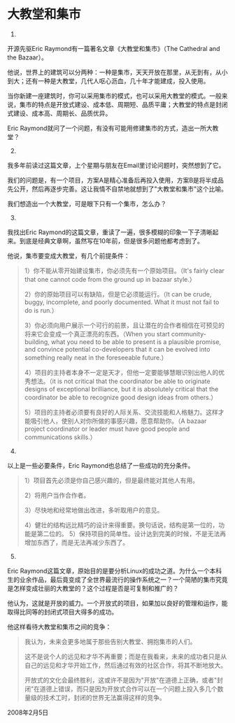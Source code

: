 # 大教堂和集市

1.

开源先驱Eric Raymond有一篇著名文章《大教堂和集市》（The Cathedral and the Bazaar）。

他说，世界上的建筑可以分两种：一种是集市，天天开放在那里，从无到有，从小到大；还有一种是大教堂，几代人呕心沥血，几十年才能建成，投入使用。

当你新建一座建筑时，你可以采用集市的模式，也可以采用大教堂的模式。一般来说，集市的特点是开放式建设、成本低、周期短、品质平庸；大教堂的特点是封闭式建设、成本高、周期长、品质优异。

Eric Raymond就问了一个问题，有没有可能用修建集市的方式，造出一所大教堂？

2.

我多年前读过这篇文章，上个星期与朋友在Email里讨论问题时，突然想到了它。

我们的问题是，有一个项目，方案A是精心准备后再投入使用，方案B是将半成品先公开，然后再逐步完善。这让我情不自禁地就想到了"大教堂和集市"这个比喻。

我们想造出一个大教堂，可是眼下只有一个集市，怎么办？

3.

我找出Eric Raymond的这篇文章，重读了一遍，很多模糊的印象一下子清晰起来。到底是经典文章啊，虽然写在10年前，但是很多问题他都考虑到了。

他说，集市要变成大教堂，有几个前提条件：

> 1）你不能从零开始建设集市，你必须先有一个原始项目。（It's fairly clear that one cannot code from the ground up in bazaar style.）
> 
> 2）你的原始项目可以有缺陷，但是它必须能运行。（It can be crude, buggy, incomplete, and poorly documented. What it must not fail to do is run.）
> 
> 3）你必须向用户展示一个可行的前景，且让潜在的合作者相信在可预见的将来它会变成一个真正漂亮的东西。（When you start community-building, what you need to be able to present is a plausible promise, and convince potential co-developers that it can be evolved into something really neat in the foreseeable future.）
> 
> 4）项目的主持者本身不一定是天才，但他一定要能够慧眼识别出他人的优秀想法。（it is not critical that the coordinator be able to originate designs of exceptional brilliance, but it is absolutely critical that the coordinator be able to recognize good design ideas from others.）
> 
> 5）项目的主持者必须要有良好的人际关系、交流技能和人格魅力。这样才能吸引他人，使别人对你所做的事感兴趣，愿意帮助你。（A bazaar project coordinator or leader must have good people and communications skills.）

4.

以上是一些必要条件，Eric Raymond也总结了一些成功的充分条件。

> 1）项目首先必须是你自己感兴趣的，但是最终能对其他人有用。
> 
> 2）将用户当作合作者。
> 
> 3）尽快地和经常地做出改进，多听取用户的意见。
> 
> 4）健壮的结构远比精巧的设计来得重要。换句话说，结构是第一位的，功能是第二位的。
> 5）保持项目的简单性。设计达到完美的时候，不是无法再增加东西了，而是无法再减少东西了。

5.

Eric Raymond这篇文章，原始目的是要分析Linux的成功之道。为什么一个本科生的业余作品，最后竟变成了全世界最流行的操作系统之一？一个简陋的集市究竟是怎样变成壮丽的大教堂的？这个过程是否是可复制和推广的？

他认为，这就是开放的威力。一个开放式的项目，如果加以良好的管理和运作，能取得比同等的封闭式项目大得多的成功。

他这样看待大教堂和集市之间的竞争：

> 我认为，未来会更多地属于那些告别大教堂、拥抱集市的人们。
> 
> 这不是说个人的远见和才华不再重要；而是在我看来，未来的成功者只是从自己的远见和才华开始工作，然后通过有效的社区合作，将其不断地放大。
> 
> 开放式的文化会最终胜利，这或许不是因为"开放"在道德上正确，或者"封闭"在道德上错误，而只是因为开放式合作可以在一个问题上投入多几个数量级的技术工时，封闭的世界无法赢得这样的竞争。

2008年2月5日
